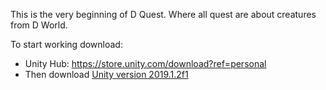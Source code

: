 This is the very beginning of D Quest. Where all quest are about creatures from D World. 

To start working download:
- Unity Hub: https://store.unity.com/download?ref=personal
- Then download [Unity version 2019.1.2f1](https://unity3d.com/get-unity/download/archive)
